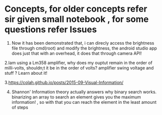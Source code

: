 # Concepts, for older concepts refer sir given small notebook , for some questions refer Issues
1. Now it has been demonstrated that, i can direcly access the brightness file through cmd(root) and modify the brightness, the android studio app does just that with an overhead, it does that through camera API!

2.Iam using a Lm358 amplifier, why does my ouptut remain in the order of milli-volts, shouldn;t it be in the order of volts? amplifier swing voltage and stuff ? Learn about it!

3.https://colah.github.io/posts/2015-09-Visual-Information/

4. Shannon' Information theory actually answers why binary search works. binarizing an array to search an element gives you the maximum information! , so with that you can reach the element in the least amount of steps

